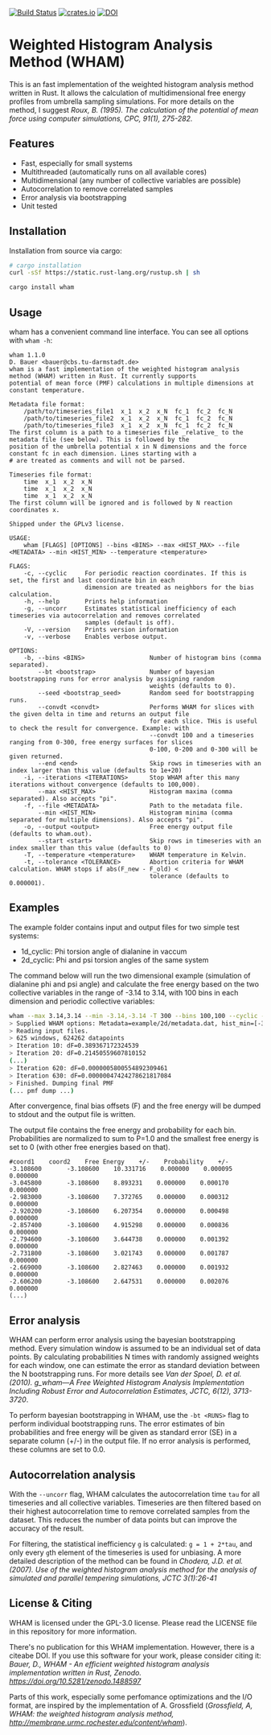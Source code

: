 [![Build Status](https://travis-ci.com/danijoo/WHAM.svg?branch=master)](https://travis-ci.com/danijoo/WHAM) [![crates.io](https://img.shields.io/badge/crates.io-orange.svg?longCache=true)](https://www.crates.io/crates/wham) [![DOI](https://zenodo.org/badge/DOI/10.5281/zenodo.1488597.svg)](https://doi.org/10.5281/zenodo.1488597)



Weighted Histogram Analysis Method (WHAM)
===
This is an fast implementation of the weighted histogram analysis method
written in Rust. It allows the calculation of multidimensional free energy profiles
from umbrella sampling simulations. For more details on the method, I suggest *Roux, B.
(1995). The calculation of the potential of mean force using computer simulations, CPC, 91(1), 275-282.*

Features
---
- Fast, especially for small systems
- Multithreaded (automatically runs on all available cores) 
- Multidimensional (any number of collective variables are possible)
- Autocorrelation to remove correlated samples
- Error analysis via bootstrapping
- Unit tested

Installation
---
Installation from source via cargo:
```bash
# cargo installation
curl -sSf https://static.rust-lang.org/rustup.sh | sh

cargo install wham
```

Usage
---
wham has a convenient command line interface. You can see all options with
```wham -h```:

```
wham 1.1.0
D. Bauer <bauer@cbs.tu-darmstadt.de>
wham is a fast implementation of the weighted histogram analysis method (WHAM) written in Rust. It currently supports
potential of mean force (PMF) calculations in multiple dimensions at constant temperature.

Metadata file format:
    /path/to/timeseries_file1  x_1  x_2  x_N  fc_1  fc_2  fc_N
    /path/to/timeseries_file2  x_1  x_2  x_N  fc_1  fc_2  fc_N
    /path/to/timeseries_file3  x_1  x_2  x_N  fc_1  fc_2  fc_N
The first column is a path to a timeseries file _relative_ to the metadata file (see below). This is followed by the
position of the umbrella potential x in N dimensions and the force constant fc in each dimension. Lines starting with a
# are treated as comments and will not be parsed.

Timeseries file format:
    time  x_1  x_2  x_N
    time  x_1  x_2  x_N
    time  x_1  x_2  x_N
The first column will be ignored and is followed by N reaction coordinates x.

Shipped under the GPLv3 license.

USAGE:
    wham [FLAGS] [OPTIONS] --bins <BINS> --max <HIST_MAX> --file <METADATA> --min <HIST_MIN> --temperature <temperature>

FLAGS:
    -c, --cyclic     For periodic reaction coordinates. If this is set, the first and last coordinate bin in each
                     dimension are treated as neighbors for the bias calculation.
    -h, --help       Prints help information
    -g, --uncorr     Estimates statistical inefficiency of each timeseries via autocorrelation and removes correlated
                     samples (default is off).
    -V, --version    Prints version information
    -v, --verbose    Enables verbose output.

OPTIONS:
    -b, --bins <BINS>                  Number of histogram bins (comma separated).
        --bt <bootstrap>               Number of bayesian bootstrapping runs for error analysis by assigning random
                                       weights (defaults to 0).
        --seed <bootstrap_seed>        Random seed for bootstrapping runs.
        --convdt <convdt>              Performs WHAM for slices with the given delta in time and returns an output file
                                       for each slice. THis is useful to check the result for convergence. Example: with
                                       --convdt 100 and a timeseries ranging from 0-300, free energy surfaces for slices
                                       0-100, 0-200 and 0-300 will be given returned.
        --end <end>                    Skip rows in timeseries with an index larger than this value (defaults to 1e+20)
    -i, --iterations <ITERATIONS>      Stop WHAM after this many iterations without convergence (defaults to 100,000).
        --max <HIST_MAX>               Histogram maxima (comma separated). Also accepts "pi".
    -f, --file <METADATA>              Path to the metadata file.
        --min <HIST_MIN>               Histogram minima (comma separated for multiple dimensions). Also accepts "pi".
    -o, --output <output>              Free energy output file (defaults to wham.out).
        --start <start>                Skip rows in timeseries with an index smaller than this value (defaults to 0)
    -T, --temperature <temperature>    WHAM temperature in Kelvin.
    -t, --tolerance <TOLERANCE>        Abortion criteria for WHAM calculation. WHAM stops if abs(F_new - F_old) <
                                       tolerance (defaults to 0.000001).
```

Examples
---
The example folder contains input and output files for two simple test systems:

- 1d_cyclic: Phi torsion angle of dialanine in vaccum
- 2d_cyclic: Phi and psi torsion angles of the same system

The command below will run the two dimensional example (simulation of dialanine phi and psi angle) and calculate the free energy based on the two collective variables
in the range of -3.14 to 3.14, with 100 bins in each dimension and periodic collective variables:
 
```bash
wham --max 3.14,3.14 --min -3.14,-3.14 -T 300 --bins 100,100 --cyclic -f example/2d/metadata.dat       
> Supplied WHAM options: Metadata=example/2d/metadata.dat, hist_min=[-3.14, -3.14], hist_max=[3.14, 3.14], bins=[100, 100] verbose=false, tolerance=0.000001, iterations=100000, temperature=300, cyclic=true
> Reading input files.
> 625 windows, 624262 datapoints
> Iteration 10: dF=0.389367172324539
> Iteration 20: dF=0.21450559607810152
(...)
> Iteration 620: dF=0.0000005800554892309461
> Iteration 630: dF=0.00000047424278621817084
> Finished. Dumping final PMF
(... pmf dump ...)

```
After convergence, final bias offsets (F) and the free energy will be dumped to stdout and the output file is written.

The output file contains the free energy and probability for each bin. Probabilities are normalized to sum to P=1.0 and
the smallest free energy is set to 0 (with other free energies based on that).
```
#coord1    coord2    Free Energy    +/-    Probability    +/-
-3.108600    	-3.108600    10.331716    0.000000    0.000095    0.000000
-3.045800    	-3.108600    8.893231    0.000000    0.000170    0.000000
-2.983000    	-3.108600    7.372765    0.000000    0.000312    0.000000
-2.920200    	-3.108600    6.207354    0.000000    0.000498    0.000000
-2.857400    	-3.108600    4.915298    0.000000    0.000836    0.000000
-2.794600    	-3.108600    3.644738    0.000000    0.001392    0.000000
-2.731800    	-3.108600    3.021743    0.000000    0.001787    0.000000
-2.669000    	-3.108600    2.827463    0.000000    0.001932    0.000000
-2.606200    	-3.108600    2.647531    0.000000    0.002076    0.000000
(...)
```

Error analysis
---
WHAM can perform error analysis using the bayesian bootstrapping method. Every simulation window is assumed to be an
individual set of data points. By calculating probabilities N times with randomly assigned weights for each window,
one can estimate the error as standard deviation between the N bootstrapping runs. For more details see
*Van der Spoel, D. et al. (2010). g_wham—A Free Weighted Histogram Analysis Implementation Including Robust Error and
Autocorrelation Estimates, JCTC, 6(12), 3713-3720*.

To perform bayesian bootstrapping in WHAM, use the ```-bt <RUNS>``` flag to perform <RUNS> individual bootstrapping
runs. The error estimates of bin probabilities and free energy will be given as standard error (SE) in a 
separate column (+/-) in the output file. If no error analysis is performed, these columns are set to 0.0.

Autocorrelation analysis
---
With the ```--uncorr``` flag, WHAM calculates the autocorrelation time ```tau``` for all timeseries and all collective
variables. Timeseries are then filtered based on their highest autocorrelation time to remove correlated samples from
the dataset. This reduces the number of data points but can improve the accuracy of the result.

For filtering, the statistical inefficiency `g` is calculated: ```g = 1 + 2*tau```, and only every `g`th element of the
timeseries is used for unbiasing. A more detailed description of the method can be found in
*Chodera, J.D. et al. (2007). Use of the weighted histogram analysis method for the analysis of simulated and parallel
tempering simulations, JCTC 3(1):26-41*

License & Citing
---
WHAM is licensed under the GPL-3.0 license. Please read the LICENSE file in this
repository for more information.

There's no publication for this WHAM implementation. However, there is a citeabe DOI. If you use this software for your work, please consider citing it: *Bauer, D., WHAM - An efficient weighted histogram analysis implementation written in Rust, Zenodo. https://doi.org/10.5281/zenodo.1488597*

Parts of this work, especially some perfomance optimizations and the I/O format, are inspired by the
implementation of A. Grossfield (*Grossfield, A, WHAM: the weighted histogram analysis method, http://membrane.urmc.rochester.edu/content/wham*).
